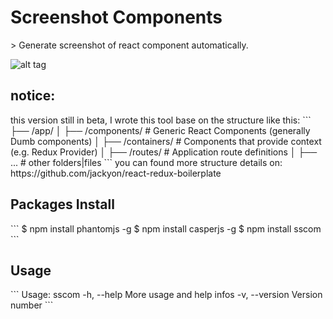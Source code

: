 <h1>Screenshot Components</h1>
> Generate screenshot of react component automatically.

![alt tag](https://s4.postimg.org/d9x9s3ist/ezgif_com_video_to_gif.gif)

<h2>notice:</h2>
this version still in beta, I wrote this tool base on the structure like this:
```
├── /app/                       
│   ├── /components/        # Generic React Components (generally Dumb components)
│   ├── /containers/        # Components that provide context (e.g. Redux Provider)
│   ├── /routes/            # Application route definitions
│   ├── ...       			# other folders|files
```
you can found more structure details on: https://github.com/jackyon/react-redux-boilerplate


<h2>Packages Install</h2>
```
$ npm install phantomjs -g
$ npm install casperjs -g
$ npm install sscom
```

<h2>Usage</h2>
```
Usage: sscom
  -h, --help      	  More usage and help infos
  -v, --version       Version number
```

